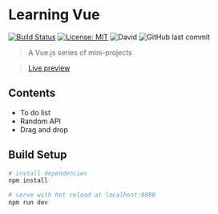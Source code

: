 # Learning Vue
[![Build Status](https://travis-ci.com/alex-dudescu/LearningVue.svg?branch=master)](https://travis-ci.com/alex-dudescu/LearningVue)
[![License: MIT](https://img.shields.io/badge/License-MIT-yellow.svg)](https://opensource.org/licenses/MIT)
![David](https://img.shields.io/david/alex-dudescu/LearningVue.svg)
![GitHub last commit](https://img.shields.io/github/last-commit/alex-dudescu/LearningVue.svg)
> A Vue.js series of mini-projects

> [Live preview](https://alex-dudescu.github.io/LearningVue/)

## Contents


* To do list
* Random API
* Drag and drop

## Build Setup

``` bash
# install dependencies
npm install

# serve with hot reload at localhost:8080
npm run dev
```
